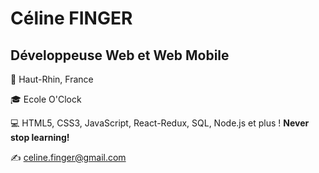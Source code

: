 # Céline FINGER
## Développeuse Web et Web Mobile

📍 Haut-Rhin, France

🎓 Ecole O'Clock

💻 HTML5, CSS3, JavaScript, React-Redux, SQL, Node.js et plus ! __Never stop learning!__

✍ celine.finger@gmail.com
